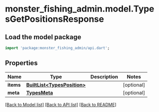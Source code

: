 # monster_fishing_admin.model.TypesGetPositionsResponse

## Load the model package
```dart
import 'package:monster_fishing_admin/api.dart';
```

## Properties
Name | Type | Description | Notes
------------ | ------------- | ------------- | -------------
**items** | [**BuiltList&lt;TypesPosition&gt;**](TypesPosition.md) |  | [optional] 
**meta** | [**TypesMeta**](TypesMeta.md) |  | [optional] 

[[Back to Model list]](../README.md#documentation-for-models) [[Back to API list]](../README.md#documentation-for-api-endpoints) [[Back to README]](../README.md)


